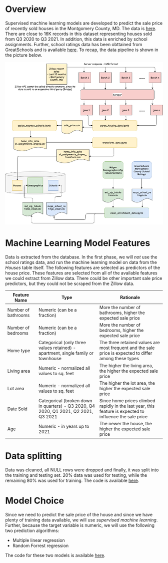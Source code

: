 # Overview

Supervised machine learning models are developed to predict the sale price of recently sold houses in the Montgomery County, MD. The data is [here](montgomery-county-sales/sale_price.csv). There are close to 16K records in this dataset representing houses sold from Q3 2020 to Q3 2021. In addition, this data is enriched by school assignments. Further, school ratings data has been obttained from GreatSchools and is available [here](mcps_school_ratings.csv). To recap, the data pipeline is shown in the picture below.

![](montgomery-county-sales/images/data_pipeline.png)

# Machine Learning Model Features

Data is extracted from the database. In the first phase, we will *not* use the school ratings data, and run the machine learning model on data from the *Houses* table itself. The following features are selected as predictors of the house price. These features are selected from all of the available features we could extract from Zillow data. There could be other important sale price predictors, but they could not be scraped from the Zillow data.

| Feature Name | Type | Rationale |
| ------------ | ---- | --------- |
| Number of bathrooms | Numeric (can be a fraction) | More the number of bathrooms, higher the expected sale price |
| Number of bedrooms | Numeric (can be a fraction) | More the number of bedrooms, higher the expected sale price |
| Home type | Categorical (only three values retained) - apartment, single family or townhouse | The three retained values are most frequent and the sale price is expected to differ among these types |
| Living area | Numeric - normalized all values to sq. feet | The higher the living area, the higher the expected sale price |
| Lot area | Numeric - normalized all values to sq. feet | The higher the lot area, the higher the expected sale price |
| Date Sold | Categorical (broken down in quarters) - Q3 2020, Q4 2020, Q1 2021, Q2 2021, Q3 2021 | Since home prices climbed rapidly in the last year, this feature is expected to influence the sale price |
| Age | Numeric - in years up to 2021 | The newer the house, the higher the expected sale price |

# Data splitting

Data was cleaned, all NULL rows were dropped and finally, it was split into the training and testing set. 20% data was used for testing, while the remaining 80% was used for training. The code is available [here](montgomery-county-sales/ml_ver1.ipynb).

# Model Choice

Since we need to predict the sale price of the house and since we have plenty of training data available, we will use *supervised machine learning*. Further, because the target variable is numeric, we will use the following two prediction algorithms:

* Multiple linear regression  
* Random Forrest regression

The code for these two models is available [here](montgomery-county-sales/ml_ver1.ipynb).
